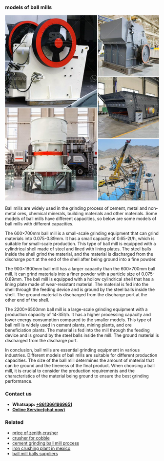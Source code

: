 <h3>models of ball mills</h3><img src='1706753947.jpg' alt=''><p>Ball mills are widely used in the grinding process of cement, metal and non-metal ores, chemical minerals, building materials and other materials. Some models of ball mills have different capacities, so below are some models of ball mills with different capacities.</p><p>The 600×700mm ball mill is a small-scale grinding equipment that can grind materials into 0.075-0.89mm. It has a small capacity of 0.65-2t/h, which is suitable for small-scale production. This type of ball mill is equipped with a cylindrical shell made of steel and lined with lining plates. The steel balls inside the shell grind the material, and the material is discharged from the discharge port at the end of the shell after being ground into a fine powder.</p><p>The 900×1800mm ball mill has a larger capacity than the 600×700mm ball mill. It can grind materials into a finer powder with a particle size of 0.075-0.89mm. The ball mill is equipped with a hollow cylindrical shell that has a lining plate made of wear-resistant material. The material is fed into the shell through the feeding device and is ground by the steel balls inside the shell. The ground material is discharged from the discharge port at the other end of the shell.</p><p>The 2200×6500mm ball mill is a large-scale grinding equipment with a production capacity of 14-35t/h. It has a higher processing capacity and lower energy consumption compared to the smaller models. This type of ball mill is widely used in cement plants, mining plants, and ore beneficiation plants. The material is fed into the mill through the feeding device and is ground by the steel balls inside the mill. The ground material is discharged from the discharge port.</p><p>In conclusion, ball mills are essential grinding equipment in various industries. Different models of ball mills are suitable for different production capacities. The size of the ball mill determines the amount of material that can be ground and the fineness of the final product. When choosing a ball mill, it is crucial to consider the production requirements and the characteristics of the material being ground to ensure the best grinding performance.</p><h3>Contact us</h3><ul><li><strong>Whatsapp:&nbsp;<a href="https://wa.me/8613661969651">+8613661969651</a></strong></li><li><a href="https://swt.shibang-china.com/?git&amp;zhl&amp;models of ball mills"><strong>Online Service(chat now)</strong></a></li></ul><h3>Related</h3><ul><li><a href='price of zenith crusher.md'>price of zenith crusher</a></li><li><a href='crusher for cobble.md'>crusher for cobble</a></li><li><a href='cement grinding ball mill process.md'>cement grinding ball mill process</a></li><li><a href='iron crushing plant in mexico.md'>iron crushing plant in mexico</a></li><li><a href='ball mill balls suppliers.md'>ball mill balls suppliers</a></li></ul>